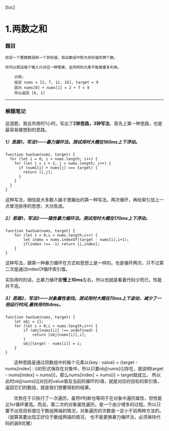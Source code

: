 [toc]
# 1.两数之和

### 题目

    给定一个整数数组和一个目标值，找出数组中和为目标值的两个数。

    你可以假设每个输入只对应一种答案，且同样的元素不能被重复利用。

        示例:
        给定 nums = [2, 7, 11, 15], target = 9
        因为 nums[0] + nums[1] = 2 + 7 = 9
        所以返回 [0, 1]

---

### 解题笔记

这道题，我总共用时1小时。写出了**2钟思路，3钟写法**。首先上第一种思路，也是最容易被想到的思路。

##### 1）思路1，写法1——暴力循环法。测试用时大概在160ms上下浮动。

```
function twoSum(nums, target) {
  for (let i = 0; i < nums.length; i++) {
    for (let j = i + 1; j < nums.length; j++) {
      if (nums[i] + nums[j] === target) {
        return [i,j];
      }
    }
  }
}

```

这种写法，相信是大多数人脑子里蹦出的第一种写法。两次循环，再给索引加上一点冒泡排序的思想，大功告成。

##### 2）思路1，写法2——隐性暴力循环法。测试用时大概在170ms上下浮动。

```
function twoSum(nums, target) {
    for (let i = 0;i < nums.length;i++) {
        let index = nums.indexOf(target - nums[i],i+1);
        if(index !== -1) return [i,index];
    }        
}

```
这种写法，跟第一种暴力循环在方式和思想上是一样的。也是循环两次，只不过第二次是通过indexOf循环索引值。

实际用时的话，比暴力循环要**慢上10ms**左右，所以也就是看着代码少而已，性能并不高。

##### 3）思路2，写法1——对象属性查找。测试用时大概在70ms上下波动，减少了一倍运行时间,最快用时64ms。

```
function twoSum(nums, target) {
    let obj = {};
    for (let i = 0;i < nums.length;i++) {
        if (obj[nums[i]] !== undefined) {
            return [obj[nums[i]],i];
        }
        obj[target - nums[i]] = i;
    }
}

```

&nbsp;&nbsp;&nbsp;&nbsp;&nbsp;&nbsp;&nbsp;这种思路是通过将数组中的每个元素以{key : value} = {target - nums[index] : i}的形式保存在对象中，所以只要obj[nums[i]]存在，就说明target - nums[index] = nums[i]，那么nums[index] + nums[i] = target就成立。
所以此时obj[nums[i]]对应的value值及当前的循环的i值，就是对应的目标的索引值，返回它们的数组，就是我们想要得到的结果。

&nbsp;&nbsp;&nbsp;&nbsp;&nbsp;&nbsp;&nbsp;优势在于只执行了一次遍历，虽然if判断也等同于在对象中遍历属性，但性能比for循环要高。而且，第二次的对象属性遍历，是一个由少增多的过程。所以只要不出现目标值位于数组两端的情况，对象遍历的次数是一定小于前两种方法的。（就算真要出现正好位于数组两端的情况，
也不能更换暴力循环法，必须保持代码的装B优雅）